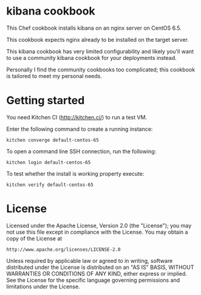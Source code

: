 kibana cookbook
===============

This Chef cookbook installs kibana on an nginx server on CentOS 6.5.

This cookbook expects nginx already to be installed on the target server.

This kibana cookbook has very limited configurability and likely you'll want to use
a community kibana cookbook for your deployments instead.

Personally I find the community cookbooks too complicated; this cookbook is tailored to meet
my personal needs.

# Getting started

You need Kitchen CI (http://kitchen.ci/) to run a test VM.

Enter the following command to create a running instance:

    kitchen converge default-centos-65

To open a command line SSH connection, run the following:

    kitchen login default-centos-65

To test whether the install is working property execute:

    kitchen verify default-centos-65

# License

Licensed under the Apache License, Version 2.0 (the "License");
you may not use this file except in compliance with the License.
You may obtain a copy of the License at

    http://www.apache.org/licenses/LICENSE-2.0

Unless required by applicable law or agreed to in writing, software
distributed under the License is distributed on an "AS IS" BASIS,
WITHOUT WARRANTIES OR CONDITIONS OF ANY KIND, either express or implied.
See the License for the specific language governing permissions and
limitations under the License.
